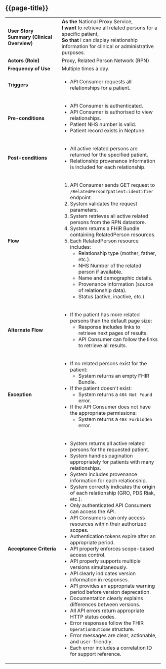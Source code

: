 ## {{page-title}}

<table class="assets" title="API Consumer gets all related persons">
  <tbody>
    <tr>
      <td><strong>User Story Summary (Clinical Overview)</strong></td>
      <td>
        <strong>As the</strong> National Proxy Service,<br>
        <strong>I want</strong> to retrieve all related persons for a specific patient,<br>
        <strong>So that</strong> I can display relationship information for clinical or administrative purposes.
      </td>
    </tr>
    <tr>
      <td><strong>Actors (Role)</strong></td>
      <td>Proxy, Related Person Network (RPN)</td>
    </tr>
    <tr>
      <td><strong>Frequency of Use</strong></td>
      <td>Multiple times a day.</td>
    </tr>
    <tr>
      <td><strong>Triggers</strong></td>
      <td>
        <ul>
          <li>API Consumer requests all relationships for a patient.</li>
        </ul>
      </td>
    </tr>
    <tr>
      <td><strong>Pre-conditions</strong></td>
      <td>
        <ul>
          <li>API Consumer is authenticated.</li>
          <li>API Consumer is authorised to view relationships.</li>
          <li>Patient NHS number is valid.</li>
          <li>Patient record exists in Neptune.</li>
        </ul>
      </td>
    </tr>
    <tr>
      <td><strong>Post-conditions</strong></td>
      <td>
        <ul>
          <li>All active related persons are returned for the specified patient.</li>
          <li>Relationship provenance information is included for each relationship.</li>
        </ul>
      </td>
    </tr>
    <tr>
      <td><strong>Flow</strong></td>
      <td>
        <ol>
          <li>API Consumer sends GET request to <code>/RelatedPerson?patient:identifier</code> endpoint.</li>
          <li>System validates the request parameters.</li>
          <li>System retrieves all active related persons from the RPN datastore.</li>
          <li>System returns a FHIR Bundle containing RelatedPerson resources.</li>
          <li>Each RelatedPerson resource includes:
            <ul>
              <li>Relationship type (mother, father, etc.).</li>
              <li>NHS Number of the related person if available.</li>
              <li>Name and demographic details.</li>
              <li>Provenance information (source of relationship data).</li>
              <li>Status (active, inactive, etc.).</li>
            </ul>
          </li>
        </ol>
      </td>
    </tr>
    <tr>
      <td><strong>Alternate Flow</strong></td>
      <td>
        <ul>
          <li>If the patient has more related persons than the default page size:
            <ul>
              <li>Response includes links to retrieve next pages of results.</li>
              <li>API Consumer can follow the links to retrieve all results.</li>
            </ul>
          </li>
        </ul>
      </td>
    </tr>
    <tr>
      <td><strong>Exception</strong></td>
      <td>
        <ul>
          <li>If no related persons exist for the patient:
            <ul>
              <li>System returns an empty FHIR Bundle.</li>
            </ul>
          </li>
          <li>If the patient doesn't exist:
            <ul>
              <li>System returns a <code>404 Not Found</code> error.</li>
            </ul>
          </li>
          <li>If the API Consumer does not have the appropriate permissions:
            <ul>
              <li>System returns a <code>403 Forbidden</code> error.</li>
            </ul>
          </li>
        </ul>
      </td>
    </tr>
    <tr>
      <td><strong>Acceptance Criteria</strong></td>
      <td>
        <ul>
          <li>System returns all active related persons for the requested patient.</li>
          <li>System handles pagination appropriately for patients with many relationships.</li>
          <li>System includes provenance information for each relationship.</li>
          <li>System correctly indicates the origin of each relationship (GRO, PDS Riak, etc.).</li>
          <li>Only authenticated API Consumers can access the API.</li>
          <li>API Consumers can only access resources within their authorized scopes.</li>
          <li>Authentication tokens expire after an appropriate period.</li>
          <li>API properly enforces scope-based access control.</li>
          <li>API properly supports multiple versions simultaneously.</li>
          <li>API clearly indicates version information in responses.</li>
          <li>API provides an appropriate warning period before version deprecation.</li>
          <li>Documentation clearly explains differences between versions.</li>
          <li>All API errors return appropriate HTTP status codes.</li>
          <li>Error responses follow the FHIR <code>OperationOutcome</code> structure.</li>
          <li>Error messages are clear, actionable, and user-friendly.</li>
          <li>Each error includes a correlation ID for support reference.</li>
        </ul>
      </td>
    </tr>
  </tbody>
</table>
 

